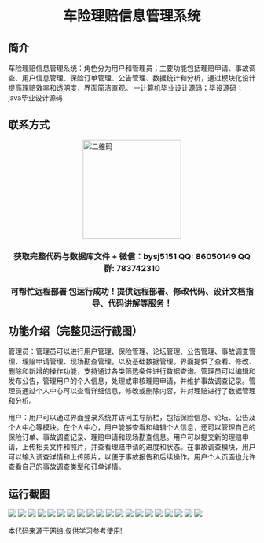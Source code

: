 <p><h1 align="center">车险理赔信息管理系统</h1></p>

## 简介
车险理赔信息管理系统：角色分为用户和管理员；主要功能包括理赔申请、事故调查、用户信息管理、保险订单管理、公告管理、数据统计和分析，通过模块化设计提高理赔效率和透明度，界面简洁直观。    --计算机毕业设计源码；毕设源码；java毕业设计源码


## 联系方式
<img src="https://bs-1329754181.cos.ap-shanghai.myqcloud.com/wx.jpg" alt="二维码" style="display: block; margin: 0 auto;" width="200px">
<p><h3 align="center">获取完整代码与数据库文件 + 微信：bysj5151 QQ: 86050149 QQ群: 783742310</h3></p>
<p><h3 align="center">可帮忙远程部署 包运行成功！提供远程部署、修改代码、设计文档指导、代码讲解等服务！</h3></p>

## 功能介绍（完整见运行截图）
管理员：管理员可以进行用户管理、保险管理、论坛管理、公告管理、事故调查管理、理赔申请管理、现场勘查管理，以及基础数据管理。界面提供了查看、修改、删除和新增的操作功能，支持通过各类筛选条件进行数据查询。管理员可以编辑和发布公告，管理用户的个人信息，处理或审核理赔申请，并维护事故调查记录。管理员通过个人中心可以查看详细信息，修改或删除内容，并对理赔进行了数据管理和分析。

用户：用户可以通过界面登录系统并访问主导航栏，包括保险信息、论坛、公告及个人中心等模块。在个人中心，用户能够查看和编辑个人信息，还可以管理自己的保险订单、事故调查记录、理赔申请和现场勘查信息。用户可以提交新的理赔申请，上传相关文件和照片，并查看理赔申请的进度和状态。在事故调查模块，用户可以输入调查详情和上传照片，以便于事故报告和后续操作。用户个人页面也允许查看自己的事故调查类型和订单详情。


## 运行截图
![](https://bs-1329754181.cos.ap-shanghai.myqcloud.com/spring/carInsuranceClaimManagementSystem/img/001.jpg)
![](https://bs-1329754181.cos.ap-shanghai.myqcloud.com/spring/carInsuranceClaimManagementSystem/img/002.jpg)
![](https://bs-1329754181.cos.ap-shanghai.myqcloud.com/spring/carInsuranceClaimManagementSystem/img/003.jpg)
![](https://bs-1329754181.cos.ap-shanghai.myqcloud.com/spring/carInsuranceClaimManagementSystem/img/004.jpg)
![](https://bs-1329754181.cos.ap-shanghai.myqcloud.com/spring/carInsuranceClaimManagementSystem/img/005.jpg)
![](https://bs-1329754181.cos.ap-shanghai.myqcloud.com/spring/carInsuranceClaimManagementSystem/img/006.jpg)
![](https://bs-1329754181.cos.ap-shanghai.myqcloud.com/spring/carInsuranceClaimManagementSystem/img/007.jpg)
![](https://bs-1329754181.cos.ap-shanghai.myqcloud.com/spring/carInsuranceClaimManagementSystem/img/008.jpg)
![](https://bs-1329754181.cos.ap-shanghai.myqcloud.com/spring/carInsuranceClaimManagementSystem/img/009.jpg)
![](https://bs-1329754181.cos.ap-shanghai.myqcloud.com/spring/carInsuranceClaimManagementSystem/img/010.jpg)
![](https://bs-1329754181.cos.ap-shanghai.myqcloud.com/spring/carInsuranceClaimManagementSystem/img/011.jpg)
![](https://bs-1329754181.cos.ap-shanghai.myqcloud.com/spring/carInsuranceClaimManagementSystem/img/012.jpg)
![](https://bs-1329754181.cos.ap-shanghai.myqcloud.com/spring/carInsuranceClaimManagementSystem/img/013.jpg)
![](https://bs-1329754181.cos.ap-shanghai.myqcloud.com/spring/carInsuranceClaimManagementSystem/img/014.jpg)
![](https://bs-1329754181.cos.ap-shanghai.myqcloud.com/spring/carInsuranceClaimManagementSystem/img/015.jpg)
![](https://bs-1329754181.cos.ap-shanghai.myqcloud.com/spring/carInsuranceClaimManagementSystem/img/016.jpg)
![](https://bs-1329754181.cos.ap-shanghai.myqcloud.com/spring/carInsuranceClaimManagementSystem/img/017.jpg)
![](https://bs-1329754181.cos.ap-shanghai.myqcloud.com/spring/carInsuranceClaimManagementSystem/img/018.jpg)
![](https://bs-1329754181.cos.ap-shanghai.myqcloud.com/spring/carInsuranceClaimManagementSystem/img/019.jpg)
![](https://bs-1329754181.cos.ap-shanghai.myqcloud.com/spring/carInsuranceClaimManagementSystem/img/020.jpg)

<p>本代码来源于网络,仅供学习参考使用!</p>
